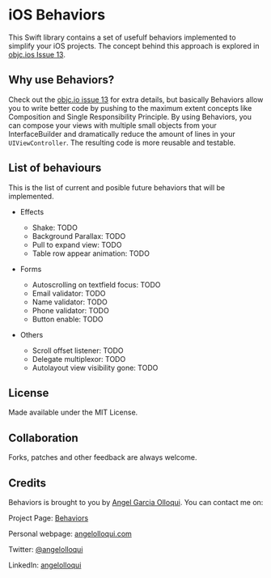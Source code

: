 iOS Behaviors
======

This Swift library contains a set of usefulf behaviors implemented to simplify your iOS projects. The concept behind this approach is explored in [objc.ios Issue 13](http://www.objc.io/issue-13/behaviors.html).


Why use Behaviors?
---------------

Check out the [objc.io issue 13](http://www.objc.io/issue-13/behaviors.html) for extra details, but basically Behaviors allow you to write better code by pushing to the maximum extent concepts like Composition and Single Responsibility Principle. By using Behaviors, you can compose your views with multiple small objects from your InterfaceBuilder and dramatically reduce the amount of lines in your `UIViewController`. 
The resulting code is more reusable and testable.


List of behaviours
---------------

This is the list of current and posible future behaviors that will be implemented.

- Effects
	- Shake: TODO
	- Background Parallax: TODO
	- Pull to expand view: TODO
	- Table row appear animation: TODO
	
	
- Forms
	- Autoscrolling on textfield focus: TODO
	- Email validator: TODO
	- Name validator: TODO
	- Phone validator: TODO
	- Button enable: TODO

- Others
	- Scroll offset listener: TODO
	- Delegate multiplexor: TODO
	- Autolayout view visibility gone: TODO
	
	

License
-------

Made available under the MIT License.


Collaboration
-------------

Forks, patches and other feedback are always welcome.


Credits
-------

Behaviors is brought to you by [Angel Garcia Olloqui](http://angelolloqui.com). You can contact me on:

Project Page: [Behaviors](https://github.com/angelolloqui/Behaviors)

Personal webpage: [angelolloqui.com](http://angelolloqui.com)

Twitter: [@angelolloqui](http://twitter.com/angelolloqui)

LinkedIn: [angelolloqui](http://www.linkedin.com/in/angelolloqui)


